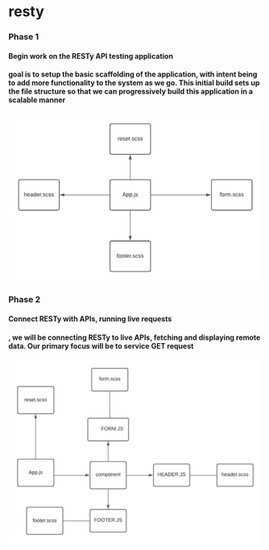 
# resty

### Phase 1
#### Begin work on the RESTy API testing application
#### goal is to setup the basic scaffolding of the application, with intent being to add more functionality to the system as we go. This initial build sets up the file structure so that we can progressively build this application in a scalable manner

![image](./asset/phase1.jpeg)


### Phase 2
#### Connect RESTy with APIs, running live requests
#### , we will be connecting RESTy to live APIs, fetching and displaying remote data. Our primary focus will be to service GET request

![image](./asset/phase2.jpeg)
